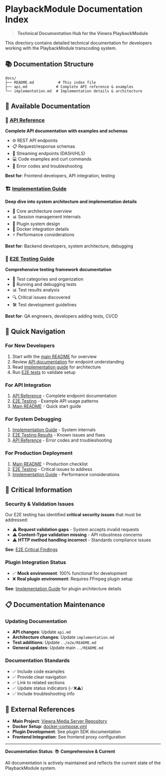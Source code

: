 # PlaybackModule Documentation Index

> **Technical Documentation Hub for the Viewra PlaybackModule**

This directory contains detailed technical documentation for developers working with the PlaybackModule transcoding system.

## 📚 Documentation Structure

```
docs/
├── README.md           # This index file
├── api.md             # Complete API reference & examples
└── implementation.md  # Implementation details & architecture
```

## 📖 Available Documentation

### 🔌 [API Reference](api.md)
**Complete API documentation with examples and schemas**

- 🌐 REST API endpoints  
- 📋 Request/response schemas
- 🎯 Streaming endpoints (DASH/HLS)
- 💻 Code examples and curl commands
- 🚨 Error codes and troubleshooting

**Best for**: Frontend developers, API integration, testing

### 🏗️ [Implementation Guide](implementation.md)
**Deep dive into system architecture and implementation details**

- 🔧 Core architecture overview
- 📊 Session management internals
- 🔌 Plugin system design
- 🐳 Docker integration details
- ⚡ Performance considerations

**Best for**: Backend developers, system architecture, debugging

### 🧪 [E2E Testing Guide](../e2e/README.md)
**Comprehensive testing framework documentation**

- 🎯 Test categories and organization
- 🚀 Running and debugging tests
- 📊 Test results analysis
- 🔍 Critical issues discovered
- 🛠️ Test development guidelines

**Best for**: QA engineers, developers adding tests, CI/CD

## 🎯 Quick Navigation

### For New Developers
1. Start with the [main README](../README.md) for overview
2. Review [API documentation](api.md) for endpoint understanding  
3. Read [implementation guide](implementation.md) for architecture
4. Run [E2E tests](../e2e/README.md) to validate setup

### For API Integration
1. [API Reference](api.md) - Complete endpoint documentation
2. [E2E Testing](../e2e/README.md) - Example API usage patterns
3. [Main README](../README.md) - Quick start guide

### For System Debugging
1. [Implementation Guide](implementation.md) - System internals
2. [E2E Testing Results](../e2e/README.md) - Known issues and fixes
3. [API Reference](api.md) - Error codes and troubleshooting

### For Production Deployment
1. [Main README](../README.md) - Production checklist
2. [E2E Testing](../e2e/README.md) - Critical issues to address
3. [Implementation Guide](implementation.md) - Performance considerations

## 🚨 Critical Information

### Security & Validation Issues
Our E2E testing has identified **critical security issues** that must be addressed:

- ⚠️ **Request validation gaps** - System accepts invalid requests
- ⚠️ **Content-Type validation missing** - API robustness concerns
- ⚠️ **HTTP method handling incorrect** - Standards compliance issues

**See**: [E2E Critical Findings](../e2e/README.md#critical-findings)

### Plugin Integration Status
- ✅ **Mock environment**: 100% functional for development
- ❌ **Real plugin environment**: Requires FFmpeg plugin setup

**See**: [Implementation Guide](implementation.md) for plugin architecture details

## 📋 Documentation Maintenance

### Updating Documentation
- **API changes**: Update `api.md`
- **Architecture changes**: Update `implementation.md`
- **Test additions**: Update `../e2e/README.md`
- **General updates**: Update main `../README.md`

### Documentation Standards
- ✅ Include code examples
- ✅ Provide clear navigation
- ✅ Link to related sections
- ✅ Update status indicators (✅❌⚠️)
- ✅ Include troubleshooting info

## 🔗 External References

- **Main Project**: [Viewra Media Server Repository](../../../../)
- **Docker Setup**: [docker-compose.yml](../../../../docker-compose.yml)
- **Plugin Development**: See plugin SDK documentation
- **Frontend Integration**: See frontend proxy configuration

---

**Documentation Status**: 📚 **Comprehensive & Current**

All documentation is actively maintained and reflects the current state of the PlaybackModule system. 